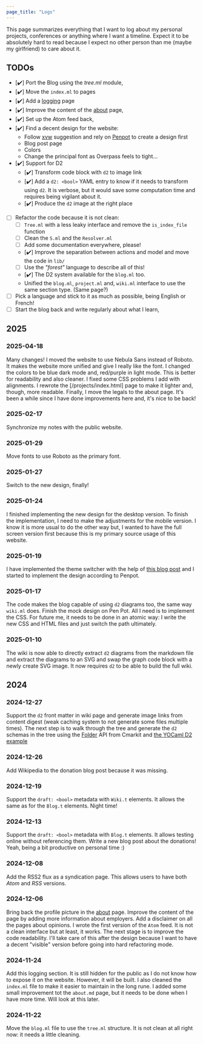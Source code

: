```yaml
---
page_title: "Logs"
---
```


This page summarizes everything that I want to log about my personal projects,
conferences or anything where I want a timeline. Expect it to be absolutely
hard to read because I expect no other person than me (maybe my girlfriend) to
care about it.

## TODOs

- [✔️] Port the Blog using the _tree.ml_ module,
- [✔️] Move the `index.ml` to pages
- [✔️] Add a [logging](/logging) page
- [✔️] Improve the content of the [about](/about) page,
- [✔️] Set up the Atom feed back,
- [✔️] Find a decent design for the website:
  - Follow [xvw](https://xvw.lol) suggestion and rely on
    [Penpot](https://penpot.app/) to create a design first
  - Blog post page
  - Colors
  - Change the principal font as Overpass feels to tight...
- [✔️] Support for D2
  - [✔️] Transform code block with `d2` to image link
  - [✔️] Add a `d2: <bool>` YAML entry to know if it needs to transform using
    `d2`. It is verbose, but it would save some computation time and requires
    being vigilant about it.
  - [✔️] Produce the `d2` image at the right place
- [ ] Refactor the code because it is not clean:
  - [ ] `Tree.ml` with a less leaky interface and remove the `is_index_file` function
  - [ ] Clean the `S.ml` and the `Resolver.ml`
  - [ ] Add some documentation everywhere, please!
  - [✔️] Improve the separation between actions and model and move the code in `lib/`
  - [ ] Use the _"forest"_ language to describe all of this!
  - [✔️] The D2 system available for the `blog.ml` too.
  - Unified the `blog.ml`, `project.ml` and, `wiki.ml` interface to use the same section type. (Same page?)
- [ ] Pick a language and stick to it as much as possible, being English or French!
- [ ] Start the blog back and write regularly about what I learn,

## 2025

### 2025-04-18

Many changes! I moved the website to use Nebula Sans instead of Roboto. It
makes the website more unified and give I really like the font. I changed the
colors to be blue dark mode and, red/purple in light mode. This is better for
readability and also cleaner. I fixed some CSS problems I add with alignments.
I rewrote the [/projects/index.html] page to make it lighter and, though, more
readable. Finally, I move the legals to the about page. It's been a while since I have
done improvements here and, it's nice to be back!

### 2025-02-17

Synchronize my notes with the public website.

### 2025-01-29

Move fonts to use Roboto as the primary font.

### 2025-01-27

Switch to the new design, finally!

### 2025-01-24

I finished implementing the new design for the desktop version. To finish the
implementation, I need to make the adjustments for the mobile version. I know
it is more usual to do the other way but, I wanted to have the full screen
version first because this is my primary source usage of this website.

### 2025-01-19

I have implemented the theme switcher with the help of [this blog
post](https://lukelowrey.com/css-variable-theme-switcher) and I started to
implement the design according to Penpot.

### 2025-01-17

The code makes the blog capable of using `d2` diagrams too, the same way
`wiki.ml` does. Finish the mock design on Pen Pot. All I need is to implement
the CSS. For future me, it needs to be done in an atomic way: I write the new
CSS and HTML files and just switch the path ultimately.

### 2025-01-10

The wiki is now able to directly extract `d2` diagrams from the markdown file
and extract the diagrams to an SVG and swap the graph code block with a newly
create SVG image. It now requires `d2` to be able to build the full wiki.

## 2024

### 2024-12-27

Support the `d2` front matter in wiki page and generate image links from
content digest (weak caching system to not generate some files multiple times).
The next step is to walk through the tree and generate the `d2` schemas in the
tree using the
[Folder](https://erratique.ch/software/cmarkit/doc/Cmarkit/Folder/index.html)
API from Cmarkit and [the YOCaml D2
example](https://github.com/xhtmlboi/yocaml/blob/main/examples/d2/d2.ml)

### 2024-12-26

Add Wikipedia to the donation blog post because it was missing.

### 2024-12-19

Support the `draft: <bool>` metadata with `Wiki.t` elements. It allows the same as
for the `Blog.t` elements. Night time!

### 2024-12-13

Support the `draft: <bool>` metadata with `Blog.t` elements. It allows testing
online without referencing them. Write a new blog post about the donations!
Yeah, being a bit productive on personal time :)

### 2024-12-08

Add the RSS2 flux as a syndication page. This allows users to have both _Atom_
and _RSS_ versions.

### 2024-12-06

Bring back the profile picture in the [about](/about) page. Improve the content
of the page by adding more information about employers. Add a disclaimer on all
the pages about opinions. I wrote the first version of the `Atom` feed. It is
not a clean interface but at least, it works. The next stage is to improve the
code readability. I'll take care of this after the design because I want to
have a decent "visible" version before going into hard refactoring mode.

### 2024-11-24

Add this logging section. It is still hidden for the public as I do not know
how to expose it on the website. However, it will be built. I also cleaned the
`index.ml` file to make it easier to maintain in the long rune. I added some
small improvement tot the `about.md` page, but it needs to be done when I have
more time. Will look at this later.

### 2024-11-22

Move the `blog.ml` file to use the `tree.ml` structure. It is not clean at all
right now: it needs a little cleaning.
